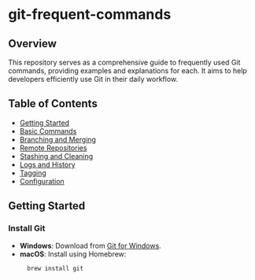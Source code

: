 # git-frequent-commands

## Overview

This repository serves as a comprehensive guide to frequently used Git commands, providing examples and explanations for each. It aims to help developers efficiently use Git in their daily workflow.

## Table of Contents

- [Getting Started](#getting-started)
- [Basic Commands](#basic-commands)
- [Branching and Merging](#branching-and-merging)
- [Remote Repositories](#remote-repositories)
- [Stashing and Cleaning](#stashing-and-cleaning)
- [Logs and History](#logs-and-history)
- [Tagging](#tagging)
- [Configuration](#configuration)

## Getting Started

### Install Git

- **Windows**: Download from [Git for Windows](https://gitforwindows.org/).
- **macOS**: Install using Homebrew:
  ```sh
    brew install git

